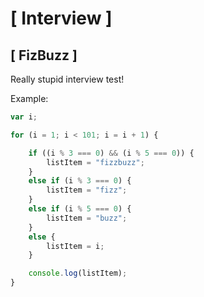 # [ Interview ]

## [ FizBuzz ]

  Really stupid interview test!

  Example:
```javascript
var i;

for (i = 1; i < 101; i = i + 1) {

    if ((i % 3 === 0) && (i % 5 === 0)) {
        listItem = "fizzbuzz";
    }
    else if (i % 3 === 0) {
        listItem = "fizz";
    }
    else if (i % 5 === 0) {
        listItem = "buzz";
    }
    else {
        listItem = i;
    }

    console.log(listItem);
}
```
